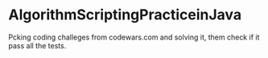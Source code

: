 # AlgorithmScriptingPracticeinJava
Pcking coding challeges from codewars.com and solving it, them check if it pass all the tests. 
